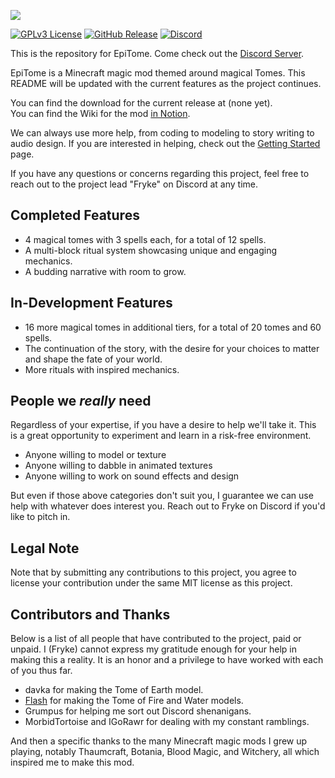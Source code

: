 ![](https://i.imgur.com/PR35xZW.jpeg)

[![GPLv3 License](https://img.shields.io/static/v1?label=Licence&message=MIT&color=green)](https://opensource.org/licenses/)
[![GitHub Release](https://img.shields.io/static/v1?label=Version&message=v0.1.0-alpha&color=blue)]()
[![Discord](https://img.shields.io/static/v1?label=Discord&message=Click%20to%20Join&color=purple)](https://discord.gg/uZ733wCMZ6)

This is the repository for EpiTome. Come check out the [Discord Server](https://discord.gg/uZ733wCMZ6).

EpiTome is a Minecraft magic mod themed around magical Tomes. This README will be updated with the current features as the project continues.

You can find the download for the current release at (none yet).  
You can find the Wiki for the mod [in Notion](https://laminated-concrete.notion.site/18276b4d406044f8a3df38e2bae53320?v=1c2462279577492c8aa232c2034f2641&pvs=4).

We can always use more help, from coding to modeling to story writing to audio design. If you are interested in helping, check out the [Getting Started](https://www.notion.so/laminated-concrete/Getting-Started-efc7603e0ea14aa18101dc3c9acde1c6?pvs=4) page.

If you have any questions or concerns regarding this project, feel free to reach out to the project lead "Fryke" on Discord at any time.

## Completed Features
- 4 magical tomes with 3 spells each, for a total of 12 spells.
- A multi-block ritual system showcasing unique and engaging mechanics.
- A budding narrative with room to grow.

## In-Development Features
- 16 more magical tomes in additional tiers, for a total of 20 tomes and 60 spells.
- The continuation of the story, with the desire for your choices to matter and shape the fate of your world.
- More rituals with inspired mechanics.

## People we _really_ need
Regardless of your expertise, if you have a desire to help we'll take it. This is a great opportunity to experiment and learn in a risk-free environment.
- Anyone willing to model or texture
- Anyone willing to dabble in animated textures
- Anyone willing to work on sound effects and design

But even if those above categories don't suit you, I guarantee we can use help with whatever does interest you. Reach out to Fryke on Discord if you'd like to pitch in.

## Legal Note
Note that by submitting any contributions to this project, you agree to license your contribution under the same MIT license as this project.

## Contributors and Thanks
Below is a list of all people that have contributed to the project, paid or unpaid. I (Fryke) cannot express my gratitude enough for your help in making this a reality. It is an honor and a privilege to have worked with each of you thus far.

- davka for making the Tome of Earth model.
- [Flash](https://sketchfab.com/fflashh) for making the Tome of Fire and Water models.
- Grumpus for helping me sort out Discord shenanigans.
- MorbidTortoise and IGoRawr for dealing with my constant ramblings.

And then a specific thanks to the many Minecraft magic mods I grew up playing, notably Thaumcraft, Botania, Blood Magic, and Witchery, all which inspired me to make this mod.
